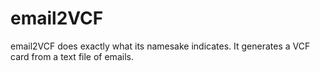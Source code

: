 # email2VCF
email2VCF does exactly what its namesake indicates. It generates a VCF card from a text file of emails. 
